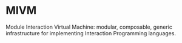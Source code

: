 # MIVM

Module Interaction Virtual Machine: modular, composable, generic infrastructure for implementing Interaction Programming languages.

